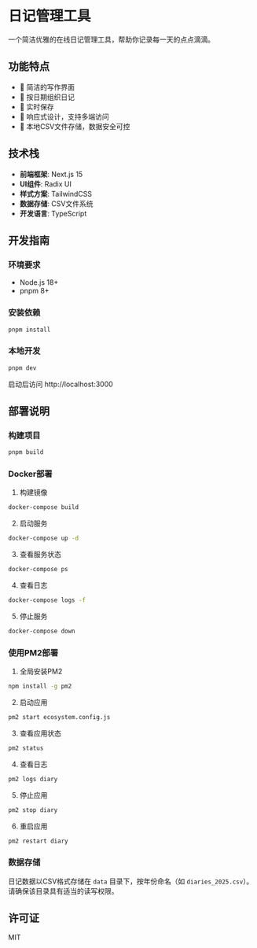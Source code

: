 # 日记管理工具

一个简洁优雅的在线日记管理工具，帮助你记录每一天的点点滴滴。

## 功能特点

- 📝 简洁的写作界面
- 📅 按日期组织日记
- 🔄 实时保存
- 📱 响应式设计，支持多端访问
- 💾 本地CSV文件存储，数据安全可控

## 技术栈

- **前端框架**: Next.js 15
- **UI组件**: Radix UI
- **样式方案**: TailwindCSS
- **数据存储**: CSV文件系统
- **开发语言**: TypeScript

## 开发指南

### 环境要求

- Node.js 18+
- pnpm 8+

### 安装依赖

```bash
pnpm install
```

### 本地开发

```bash
pnpm dev
```

启动后访问 http://localhost:3000

## 部署说明

### 构建项目

```bash
pnpm build
```

### Docker部署

1. 构建镜像
```bash
docker-compose build
```

2. 启动服务
```bash
docker-compose up -d
```

3. 查看服务状态
```bash
docker-compose ps
```

4. 查看日志
```bash
docker-compose logs -f
```

5. 停止服务
```bash
docker-compose down
```

### 使用PM2部署

1. 全局安装PM2
```bash
npm install -g pm2
```

2. 启动应用
```bash
pm2 start ecosystem.config.js
```

3. 查看应用状态
```bash
pm2 status
```

4. 查看日志
```bash
pm2 logs diary
```

5. 停止应用
```bash
pm2 stop diary
```

6. 重启应用
```bash
pm2 restart diary
```

### 数据存储

日记数据以CSV格式存储在 `data` 目录下，按年份命名（如 `diaries_2025.csv`）。请确保该目录具有适当的读写权限。

## 许可证

MIT